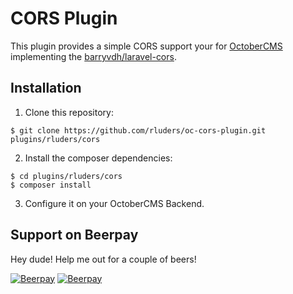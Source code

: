 # CORS Plugin

This plugin provides a simple CORS support your for [OctoberCMS](http://www.octobercms.com) implementing the [barryvdh/laravel-cors](https://github.com/barryvdh/laravel-cors).

## Installation

1. Clone this repository:

`$ git clone https://github.com/rluders/oc-cors-plugin.git plugins/rluders/cors`

2. Install the composer dependencies:

`$ cd plugins/rluders/cors`  
`$ composer install`

3. Configure it on your OctoberCMS Backend.

## Support on Beerpay

Hey dude! Help me out for a couple of beers!

[![Beerpay](https://beerpay.io/rluders/oc-cors-plugin/badge.svg)](https://beerpay.io/rluders/oc-cors-plugin) [![Beerpay](https://beerpay.io/rluders/oc-cors-plugin/make-wish.svg)](https://beerpay.io/rluders/oc-cors-plugin)